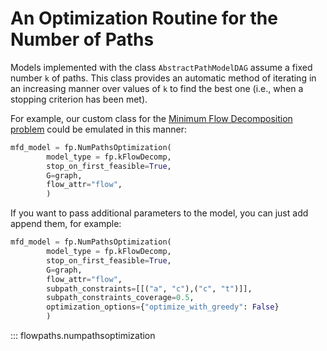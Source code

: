 # An Optimization Routine for the Number of Paths

Models implemented with the class `AbstractPathModelDAG` assume a fixed number `k` of paths. This class provides an automatic method of iterating in an increasing manner over values of `k` to find the best one (i.e., when a stopping criterion has been met).

For example, our custom class for the [Minimum Flow Decomposition problem](minimum-flow-decomposition.md) could be emulated in this manner:

``` python
mfd_model = fp.NumPathsOptimization(
        model_type = fp.kFlowDecomp,
        stop_on_first_feasible=True,
        G=graph, 
        flow_attr="flow",
        )
```

If you want to pass additional parameters to the model, you can just add append them, for example:

``` python
mfd_model = fp.NumPathsOptimization(
        model_type = fp.kFlowDecomp,
        stop_on_first_feasible=True,
        G=graph, 
        flow_attr="flow",
        subpath_constraints=[[("a", "c"),("c", "t")]], 
        subpath_constraints_coverage=0.5, 
        optimization_options={"optimize_with_greedy": False}
        )
```

::: flowpaths.numpathsoptimization